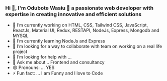  ### Hi 👋, I'm Odubote Wasiu 👋 a passionate web developer with expertise in creating innovative and efficient solutions

- 🔭 I’m currently working on HTML, CSS, Tailwind CSS, JavaScript, ReactJs, Material UI, Redux, RESTAPI, NodeJs, Express, Mongodb and MYSQL 
- 🌱 I’m currently learning NodeJs and Express
- 👯 I’m looking for a way to collaborate with team on working on a real life project
- 🤔 I’m looking for help with ...
- 💬 Ask me about .. Frontend and consultancy
- 😄 Pronouns: ... YES
- ⚡ Fun fact: ... I am Funny and I love to Code



